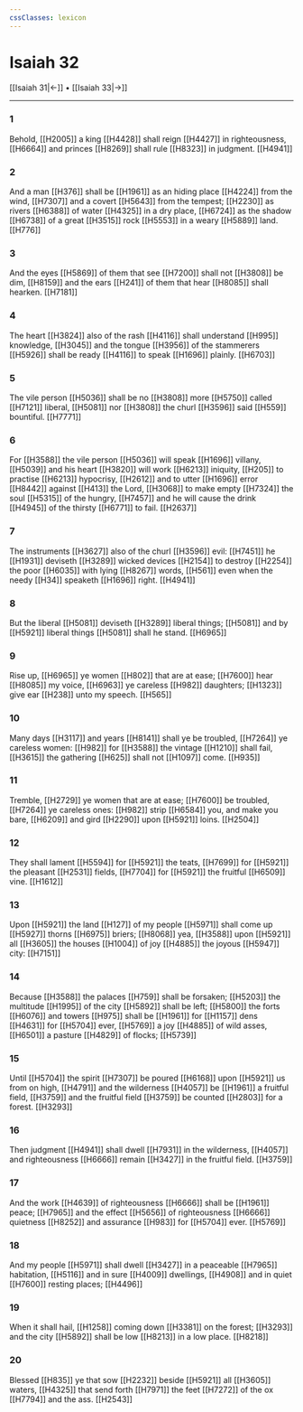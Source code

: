```yaml
---
cssClasses: lexicon
---
```

# Isaiah 32

[[Isaiah 31|←]] • [[Isaiah 33|→]]

---

### 1
Behold, [[H2005]] a king [[H4428]] shall reign [[H4427]] in righteousness, [[H6664]] and princes [[H8269]] shall rule [[H8323]] in judgment. [[H4941]]

### 2
And a man [[H376]] shall be [[H1961]] as an hiding place [[H4224]] from the wind, [[H7307]] and a covert [[H5643]] from the tempest; [[H2230]] as rivers [[H6388]] of water [[H4325]] in a dry place, [[H6724]] as the shadow [[H6738]] of a great [[H3515]] rock [[H5553]] in a weary [[H5889]] land. [[H776]]

### 3
And the eyes [[H5869]] of them that see [[H7200]] shall not [[H3808]] be dim, [[H8159]] and the ears [[H241]] of them that hear [[H8085]] shall hearken. [[H7181]]

### 4
The heart [[H3824]] also of the rash [[H4116]] shall understand [[H995]] knowledge, [[H3045]] and the tongue [[H3956]] of the stammerers [[H5926]] shall be ready [[H4116]] to speak [[H1696]] plainly. [[H6703]]

### 5
The vile person [[H5036]] shall be no [[H3808]] more [[H5750]] called [[H7121]] liberal, [[H5081]] nor [[H3808]] the churl [[H3596]] said [[H559]] bountiful. [[H7771]]

### 6
For [[H3588]] the vile person [[H5036]] will speak [[H1696]] villany, [[H5039]] and his heart [[H3820]] will work [[H6213]] iniquity, [[H205]] to practise [[H6213]] hypocrisy, [[H2612]] and to utter [[H1696]] error [[H8442]] against [[H413]] the Lord, [[H3068]] to make empty [[H7324]] the soul [[H5315]] of the hungry, [[H7457]] and he will cause the drink [[H4945]] of the thirsty [[H6771]] to fail. [[H2637]]

### 7
The instruments [[H3627]] also of the churl [[H3596]] evil: [[H7451]] he [[H1931]] deviseth [[H3289]] wicked devices [[H2154]] to destroy [[H2254]] the poor [[H6035]] with lying [[H8267]] words, [[H561]] even when the needy [[H34]] speaketh [[H1696]] right. [[H4941]]

### 8
But the liberal [[H5081]] deviseth [[H3289]] liberal things; [[H5081]] and by [[H5921]] liberal things [[H5081]] shall he stand. [[H6965]]

### 9
Rise up, [[H6965]] ye women [[H802]] that are at ease; [[H7600]] hear [[H8085]] my voice, [[H6963]] ye careless [[H982]] daughters; [[H1323]] give ear [[H238]] unto my speech. [[H565]]

### 10
Many days [[H3117]] and years [[H8141]] shall ye be troubled, [[H7264]] ye careless women: [[H982]] for [[H3588]] the vintage [[H1210]] shall fail, [[H3615]] the gathering [[H625]] shall not [[H1097]] come. [[H935]]

### 11
Tremble, [[H2729]] ye women that are at ease; [[H7600]] be troubled, [[H7264]] ye careless ones: [[H982]] strip [[H6584]] you, and make you bare, [[H6209]] and gird [[H2290]] upon [[H5921]] loins. [[H2504]]

### 12
They shall lament [[H5594]] for [[H5921]] the teats, [[H7699]] for [[H5921]] the pleasant [[H2531]] fields, [[H7704]] for [[H5921]] the fruitful [[H6509]] vine. [[H1612]]

### 13
Upon [[H5921]] the land [[H127]] of my people [[H5971]] shall come up [[H5927]] thorns [[H6975]] briers; [[H8068]] yea, [[H3588]] upon [[H5921]] all [[H3605]] the houses [[H1004]] of joy [[H4885]] the joyous [[H5947]] city: [[H7151]]

### 14
Because [[H3588]] the palaces [[H759]] shall be forsaken; [[H5203]] the multitude [[H1995]] of the city [[H5892]] shall be left; [[H5800]] the forts [[H6076]] and towers [[H975]] shall be [[H1961]] for [[H1157]] dens [[H4631]] for [[H5704]] ever, [[H5769]] a joy [[H4885]] of wild asses, [[H6501]] a pasture [[H4829]] of flocks; [[H5739]]

### 15
Until [[H5704]] the spirit [[H7307]] be poured [[H6168]] upon [[H5921]] us from on high, [[H4791]] and the wilderness [[H4057]] be [[H1961]] a fruitful field, [[H3759]] and the fruitful field [[H3759]] be counted [[H2803]] for a forest. [[H3293]]

### 16
Then judgment [[H4941]] shall dwell [[H7931]] in the wilderness, [[H4057]] and righteousness [[H6666]] remain [[H3427]] in the fruitful field. [[H3759]]

### 17
And the work [[H4639]] of righteousness [[H6666]] shall be [[H1961]] peace; [[H7965]] and the effect [[H5656]] of righteousness [[H6666]] quietness [[H8252]] and assurance [[H983]] for [[H5704]] ever. [[H5769]]

### 18
And my people [[H5971]] shall dwell [[H3427]] in a peaceable [[H7965]] habitation, [[H5116]] and in sure [[H4009]] dwellings, [[H4908]] and in quiet [[H7600]] resting places; [[H4496]]

### 19
When it shall hail, [[H1258]] coming down [[H3381]] on the forest; [[H3293]] and the city [[H5892]] shall be low [[H8213]] in a low place. [[H8218]]

### 20
Blessed [[H835]] ye that sow [[H2232]] beside [[H5921]] all [[H3605]] waters, [[H4325]] that send forth [[H7971]] the feet [[H7272]] of the ox [[H7794]] and the ass. [[H2543]]